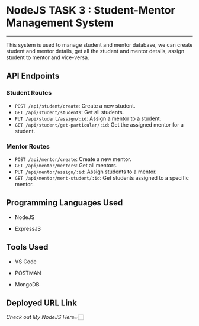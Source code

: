 # NodeJS TASK 3 : Student-Mentor Management System
--------------------------------
This system is used to manage student and mentor database, we can create student and mentor details, get all the student and mentor details, assign student to mentor and vice-versa.


## API Endpoints

### Student Routes

-  `POST /api/student/create`: Create a new student.
-  `GET /api/student/students`: Get all students.
-  `PUT /api/student/assign/:id`: Assign a mentor to a student.
-  `GET /api/student/get-particular/:id`: Get the assigned mentor for a student.


### Mentor Routes

-  `POST /api/mentor/create`: Create a new mentor.
-  `GET /api/mentor/mentors`: Get all mentors.
-  `PUT /api/mentor/assign/:id`: Assign students to a mentor.
-  `GET /api/mentor/ment-student/:id`: Get students assigned to a specific mentor.


## Programming Languages Used

- NodeJS

- ExpressJS


## Tools Used

- VS Code

- POSTMAN

- MongoDB

## Deployed URL Link

*Check out My NodeJS Here*👉🏻
